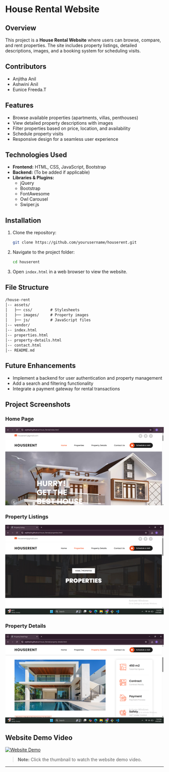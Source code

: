 # House Rental Website

## Overview
This project is a **House Rental Website** where users can browse, compare, and rent properties. The site includes property listings, detailed descriptions, images, and a booking system for scheduling visits.

## Contributors
- Anjitha Anil
- Ashwini Anil
- Eunice Freeda.T 

## Features
- Browse available properties (apartments, villas, penthouses)
- View detailed property descriptions with images
- Filter properties based on price, location, and availability
- Schedule property visits
- Responsive design for a seamless user experience

## Technologies Used
- **Frontend:** HTML, CSS, JavaScript, Bootstrap
- **Backend:** (To be added if applicable)
- **Libraries & Plugins:**
  - jQuery
  - Bootstrap
  - FontAwesome
  - Owl Carousel
  - Swiper.js

## Installation
1. Clone the repository:
   ```sh
   git clone https://github.com/yourusername/houserent.git
   ```
2. Navigate to the project folder:
   ```sh
   cd houserent
   ```
3. Open `index.html` in a web browser to view the website.

## File Structure
```
/house-rent
│-- assets/
│   ├── css/        # Stylesheets
│   ├── images/     # Property images
│   ├── js/         # JavaScript files
│-- vendor/
│-- index.html
│-- properties.html
│-- property-details.html
│-- contact.html
│-- README.md
```

## Future Enhancements
- Implement a backend for user authentication and property management
- Add a search and filtering functionality
- Integrate a payment gateway for rental transactions



## Project Screenshots

### Home Page  
![Home Page](assets/images/home.png)

### Property Listings  
![Property Listings](assets/images/properties.png)

### Property Details  
![Property Details](assets/images/property-details.png)

## Website Demo Video  
[![Website Demo](assets/images/video-thumbnail.png)](assets/images/video.mp4)

> **Note:** Click the thumbnail to watch the website demo video.

---





